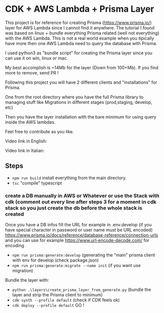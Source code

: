 # CDK + AWS Lambda + Prisma Layer

This project is for reference for creating Prisma (https://www.prisma.io/) layer for AWS Lambda since I cannot find it anywhere.
The tutorial I found was based on linux + bundle everything Prisma related (well not everything) with the AWS Lambda.
This is not a real world example when you tipically have more then one AWS Lambda need to query the database with Prisma.

I used python3 as "bundle script" for creating the Prisma layer since you can use it on win, linux or mac.

My best accomplish is ~14Mb for the layer (Down from 100+Mb). If you find more to remove, send PR !

Following this project you will have 2 different clients and "installations" for Prisma.

One from the root directory where you have the full Prisma library to managing stuff like Migrations in different stages (prod,staging, develop, etc)

Then you have the layer installation with the bare minimum for using query inside the AWS lambdas.


Feel free to contribute as you like.

Video link in English:

Video link in Italian:



## Steps

- `npm run build`   install everything from the main directory.
- `tsc`             "compile" typescript

### create a DB manually in AWS or Whatever or use the Stack with cdk (comment out every line after steps 3 for a moment in cdk stack so you just create the db before the whole stack is created

Once you have a DB infos fill the URL for example in .env.develop (if you have special character in password or user name must be URL encoded) https://www.prisma.io/docs/reference/database-reference/connection-urls and you can use for example https://www.url-encode-decode.com/ for encoding

- `npm run prisma:generate:develop` (generating the "main" prisma client with env for develop (check package.json)
- `npm run prisma:generate:migrate --name init` (if you want use migration)

Bundle the layer with:

- `python .\layers\create_prisma_layer_from_generate.py`   (bundle the layer and strip the Prisma client to minimum)
- `cdk synth --profile default`     (check if CDK feels ok)
- `cdk deploy --profile default`    GO !



